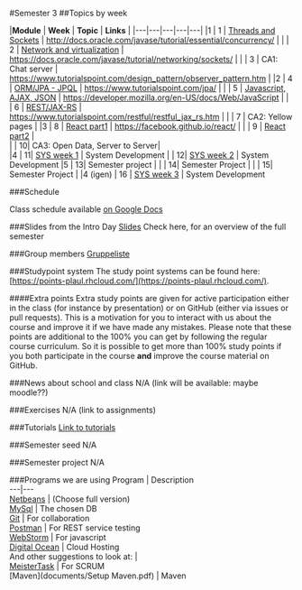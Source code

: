 #Semester 3
##Topics by week

|**Module**	| **Week**	| **Topic**	| **Links**  |
|---|---|---|---|---|
|1	| 1	| [Threads and Sockets](https://github.com/CphBusCosSem3/week1-concurrency)	| http://docs.oracle.com/javase/tutorial/essential/concurrency/ |
|	| 2	| [Network and virtualization](https://github.com/CphBusCosSem3/week2-network)	| https://docs.oracle.com/javase/tutorial/networking/sockets/ |
|	| 3	| CA1: Chat server	| https://www.tutorialspoint.com/design_pattern/observer_pattern.htm |
|2	| 4	| [ORM/JPA - JPQL](https://github.com/CphBusCosSem3/week4-orm-jpa)	| https://www.tutorialspoint.com/jpa/ |
|	| 5	| [Javascript, AJAX, JSON](https://github.com/CphBusCosSem3/week5-javascript)	| https://developer.mozilla.org/en-US/docs/Web/JavaScript |
|	| 6	| [REST/JAX-RS](https://github.com/CphBusCosSem3/week6-rest)	| https://www.tutorialspoint.com/restful/restful_jax_rs.htm |
|	| 7	| CA2: Yellow pages	| 
|3	| 8	| [React part1](https://github.com/CphBusCosSem3/week8-react1)	| https://facebook.github.io/react/  |
|	| 9	| [React part2](https://github.com/CphBusCosSem3/week9-react2)	|  
|	| 10| CA3: Open Data, Server to Server| 	  
|4	| 11| [SYS week 1](https://github.com/CphBusCosSem3/week11-System_Development) | System Development
|	| 12| [SYS week 2](https://github.com/CphBusCosSem3/week12-System_Development) | System Development
|5	| 13| Semester project		| 
|	| 14| Semester Project		| 
|	| 15| Semester Project		| 
|4 (igen) | 16 | [SYS week 3](https://github.com/CphBusCosSem3/week16-System_Development) | System Development

###Schedule

Class schedule available [on Google Docs](https://docs.google.com/spreadsheets/d/1EsROSQK2NvymbGK748G-S5QbEVc_emVey_qpmbP2uvQ/edit#gid=0)

###Slides from the Intro Day
[Slides](documents/intro.pdf) Check here, for an overview of the full semester

###Group members
[Gruppeliste](https://docs.google.com/document/d/1YvH6md4uZjtDpXXnGva6nX4jpM7Hm4I45nR3giyFeuU/edit?usp=sharing)

###Studypoint system
The study point systems can be found here: [https://points-plaul.rhcloud.com/](https://points-plaul.rhcloud.com/).

####Extra points
Extra study points are given for active participation either in the class (for instance by presentation) or on GitHub (either via issues or pull requests). This is a motivation for you to interact with us about the course and improve it if we have made any mistakes. Please note that these points are additional to the 100% you can get by following the regular course curriculum. So it is possible to get more than 100% study points if you both participate in the course **and** improve the course material on GitHub.

###News about school and class
N/A (link will be available: maybe moodle??)

###Exercises
N/A (link to assignments)

###Tutorials
[Link to tutorials](https://github.com/CphBusCosSem3/tutorials)

###Semester seed
N/A

###Semester project
N/A

###Programs we are using
Program | Description  
---|---  
[Netbeans](https://netbeans.org/downloads/)     | (Choose full version)  
[MySql](http://dev.mysql.com/downloads/mysql/)  | The chosen DB  
[Git](https://git-scm.com/downloads)            | For collaboration  
[Postman](https://www.getpostman.com/)          | For REST service testing  
[WebStorm](https://www.jetbrains.com/student/)  | For javascript  
[Digital Ocean](https://www.digitalocean.com/)  | Cloud Hosting  
And other suggestions to look at:               |  
[MeisterTask](https://www.meistertask.com/)     | For SCRUM  
[Maven](documents/Setup Maven.pdf)		| Maven



